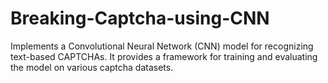 # Breaking-Captcha-using-CNN
Implements a Convolutional Neural Network (CNN) model for recognizing text-based CAPTCHAs. It provides a framework for training and evaluating the model on various captcha datasets.
